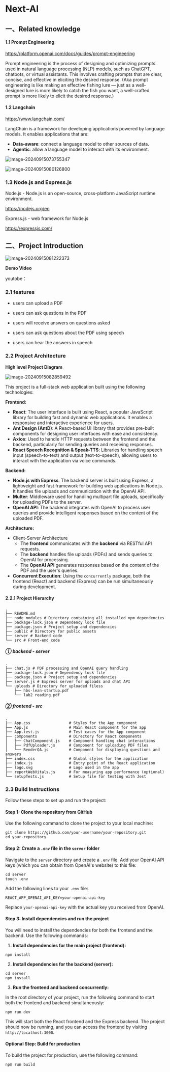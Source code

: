 # Next-AI

## 一、Related knowledge

#### 1.1 Prompt Engineering

https://platform.openai.com/docs/guides/prompt-engineering

Prompt engineering is the process of designing and optimizing prompts used in natural language processing (NLP) models, such as ChatGPT, chatbots, or virtual assistants. This involves crafting prompts that are clear, concise, and effective in eliciting the desired response.
(Aka prompt engineering is like making an effective fishing lure — just as a well-designed lure is more likely to catch the fish you want, a well-crafted prompt is more likely to elicit the desired response.)

#### 1.2 Langchain

https://www.langchain.com/

LangChain is a framework for developing applications powered by language models. It enables applications that are:

- **Data-aware**: connect a language model to other sources of data.
- **Agentic**: allow a language model to interact with its environment.

![image-20240915073755347](https://github.com/Huangzjun/img/blob/main/image-20240915073755347.png)

![image-20240915080126800](https://github.com/Huangzjun/img/blob/main/image-20240915080126800.png)

### 1.3 Node.js and Express.js

Node.js - Node.js is an open-source, cross-platform JavaScript runtime environment. 

https://nodejs.org/en

Express.js - web framework for Node.js 

https://expressjs.com/



## 二、Project Introduction

![image-20240915081222373](https://github.com/Huangzjun/img/blob/main/image-20240915081222373.png)

**Demo Video**

youtobe：

### 2.1 features

* users can upload a PDF

* users can ask questions in the PDF

* users will receive answers on questions asked

* users can ask questions about the PDF using speech

* users can hear the answers in speech

### 2.2 Project Architecture

**High level Project Diagram**

![image-20240915082859492](https://github.com/Huangzjun/img/blob/main/image-20240915082859492.png)

This project is a full-stack web application built using the following technologies:

**Frontend:**

- **React**: The user interface is built using React, a popular JavaScript library for building fast and dynamic web applications. It enables a responsive and interactive experience for users.
- **Ant Design (AntD)**: A React-based UI library that provides pre-built components for designing user interfaces with ease and consistency.
- **Axios**: Used to handle HTTP requests between the frontend and the backend, particularly for sending queries and receiving responses.
- **React Speech Recognition & Speak-TTS**: Libraries for handling speech input (speech-to-text) and output (text-to-speech), allowing users to interact with the application via voice commands.

**Backend:**

- **Node.js with Express**: The backend server is built using Express, a lightweight and fast framework for building web applications in Node.js. It handles file uploads and communication with the OpenAI API.
- **Multer**: Middleware used for handling multipart file uploads, specifically for uploading PDFs to the server.
- **OpenAI API**: The backend integrates with OpenAI to process user queries and provide intelligent responses based on the content of the uploaded PDF.

**Architecture:**

- Client-Server Architecture
  - The **frontend** communicates with the **backend** via RESTful API requests.
  - The **backend** handles file uploads (PDFs) and sends queries to OpenAI for processing.
  - The **OpenAI API** generates responses based on the content of the PDF and the user's queries.
- **Concurrent Execution**: Using the `concurrently` package, both the frontend (React) and backend (Express) can be run simultaneously during development.

#### 2.2.1 Project Hierarchy

```shell
.
├── README.md
├── node_modules # Directory containing all installed npm dependencies
├── package-lock.json # Dependency lock file
├── package.json # Project setup and dependencies
├── public # Directory for public assets
├── server # Backend code
└── src # Front-end code
```

##### ➀ backend - server

```shell
.
├── chat.js # PDF processing and OpenAI query handling
├── package-lock.json # Dependency lock file
├── package.json # Project setup and dependencies
├── server.js # Express server for uploads and chat API
└── uploads # Directory for uploaded filess
    ├── hbs-lean-startup.pdf
    └── lab2 reading.pdf
```

##### ➁ frontend - src

```shell
.
├── App.css                 # Styles for the App component
├── App.js                  # Main React component for the app
├── App.test.js             # Test cases for the App component
├── components              # Directory for React components
│   ├── ChatComponent.js    # Component handling chat interactions
│   ├── PdfUploader.js      # Component for uploading PDF files
│   └── RenderQA.js         # Component for displaying questions and answers
├── index.css               # Global styles for the application
├── index.js                # Entry point of the React application
├── logo.svg                # Logo used in the app
├── reportWebVitals.js      # For measuring app performance (optional)
└── setupTests.js           # Setup file for testing with Jest
```

### 2.3 Build Instructions

Follow these steps to set up and run the project:

#### Step 1: Clone the repository from GitHub

Use the following command to clone the project to your local machine:

```shell
git clone https://github.com/your-username/your-repository.git
cd your-repository
```

#### Step 2: Create a `.env` file in the `server` folder

Navigate to the `server` directory and create a `.env` file. Add your OpenAI API keys (which you can obtain from OpenAI's website) to this file:

```shell
cd server
touch .env
```

Add the following lines to your `.env` file:

```shell
REACT_APP_OPENAI_API_KEY=your-openai-api-key
```

Replace `your-openai-api-key` with the actual key you received from OpenAI.

#### Step 3: Install dependencies and run the project

You will need to install the dependencies for both the frontend and the backend. Use the following commands:

1. **Install dependencies for the main project (frontend):**

```shell
npm install
```

2. **Install dependencies for the backend (server):**

```shell
cd server
npm install
```

3. **Run the frontend and backend concurrently:**

In the root directory of your project, run the following command to start both the frontend and backend simultaneously:

```shell
npm run dev
```

This will start both the React frontend and the Express backend. The project should now be running, and you can access the frontend by visiting `http://localhost:3000`.

#### Optional Step: Build for production

To build the project for production, use the following command:

```shell
npm run build
```